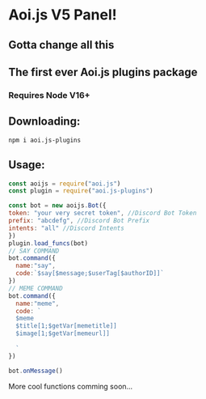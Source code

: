 # Aoi.js V5 Panel!
## Gotta change all this
## The first ever Aoi.js plugins package
### Requires Node V16+
## Downloading:  
```
npm i aoi.js-plugins
```
## Usage:
```js
const aoijs = require("aoi.js")
const plugin = require("aoi.js-plugins")

const bot = new aoijs.Bot({
token: "your very secret token", //Discord Bot Token
prefix: "abcdefg", //Discord Bot Prefix
intents: "all" //Discord Intents
})
plugin.load_funcs(bot)
// SAY COMMAND
bot.command({
  name:"say",
  code:`$say[$message;$userTag[$authorID]]`
})
// MEME COMMAND
bot.command({
  name:"meme",
  code: `
  $meme
  $title[1;$getVar[memetitle]]
  $image[1;$getVar[memeurl]]
  
  `
})

bot.onMessage()
```
More cool functions comming soon...